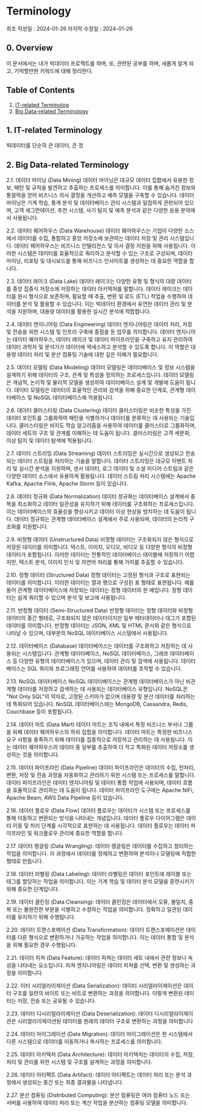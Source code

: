 # Terminology
최초 작성일 : 2024-01-26
마지막 수정일 : 2024-01-26
  
## 0. Overview

이 문서에서는 내가 빅데이터 프로젝트를 하며, 또, 관련된 공부를 하며, 새롭게 알게 되고, 기억할만한 키워드에 대해 정리한다.

## Table of Contents

1. [IT-related Terminolog](#1.-IT-related-Terminolog)
2. [Big Data-related Terminology](#2.-Big-Data-related-Terminology)


## 1. IT-related Terminology  
빅데이터를 단순히 큰 데이터, 큰 정


## 2. Big Data-related Terminology  

2.1. 데이터 마이닝 (Data Mining)
데이터 마이닝은 대규모 데이터 집합에서 유용한 정보, 패턴 및 규칙을 발견하고 추출하는 프로세스를 의미합니다. 이를 통해 숨겨진 정보와 통찰력을 얻어 비즈니스 의사 결정을 개선하고 예측 모델을 구축할 수 있습니다. 데이터 마이닝은 기계 학습, 통계 분석 및 데이터베이스 관리 시스템과 밀접하게 관련되어 있으며, 고객 세그먼테이션, 추천 시스템, 사기 탐지 및 예측 분석과 같은 다양한 응용 분야에서 사용됩니다.

2.2. 데이터 웨어하우스 (Data Warehouse)
데이터 웨어하우스는 기업이 다양한 소스에서 데이터를 수집, 통합하고 중앙 저장소에 보관하는 데이터 저장 및 관리 시스템입니다. 데이터 웨어하우스는 비즈니스 인텔리전스 및 의사 결정 지원을 위해 사용됩니다. 이러한 시스템은 데이터를 효율적으로 쿼리하고 분석할 수 있는 구조로 구성되며, 데이터 마이닝, 리포팅 및 대시보드를 통해 비즈니스 인사이트를 생성하는 데 중요한 역할을 합니다.

2.3. 데이터 레이크 (Data Lake)
데이터 레이크는 다양한 유형 및 형식의 대량 데이터를 중앙 집중식 저장소에 저장하는 데이터 아키텍처를 말합니다. 데이터 레이크는 데이터를 원시 형식으로 보존하며, 필요할 때 추출, 변환 및 로드 (ETL) 작업을 수행하여 데이터를 분석 및 활용할 수 있습니다. 이는 빅데이터 환경에서 유연한 데이터 관리 및 분석을 지원하며, 대용량 데이터를 활용한 실시간 분석에 적합합니다.

2.4. 데이터 엔지니어링 (Data Engineering)
데이터 엔지니어링은 데이터 처리, 저장 및 전송을 위한 시스템 및 인프라 구축에 중점을 둔 업무를 의미합니다. 데이터 엔지니어는 데이터 웨어하우스, 데이터 레이크 및 데이터 파이프라인을 구축하고 유지 관리하여 데이터 과학자 및 분석가가 데이터에 액세스하고 분석할 수 있도록 합니다. 이 역할은 대용량 데이터 처리 및 분산 컴퓨팅 기술에 대한 깊은 이해가 필요합니다.

2.5. 데이터 모델링 (Data Modeling)
데이터 모델링은 데이터베이스 및 정보 시스템을 설계하기 위해 데이터의 구조, 관계 및 특성을 정의하는 프로세스입니다. 데이터 모델링은 개념적, 논리적 및 물리적 모델을 생성하여 데이터베이스 설계 및 개발에 도움이 됩니다. 데이터 모델링은 데이터의 효율적인 관리와 검색을 위해 중요한 단계로, 관계형 데이터베이스 및 NoSQL 데이터베이스에 적용됩니다.

2.6. 데이터 클러스터링 (Data Clustering)
데이터 클러스터링은 비슷한 특성을 가진 데이터 포인트를 그룹화하여 패턴을 식별하거나 데이터를 분류하는 데 사용되는 기술입니다. 클러스터링은 비지도 학습 알고리즘을 사용하여 데이터를 클러스터로 그룹화하며, 데이터 세트의 구조 및 관계를 이해하는 데 도움이 됩니다. 클러스터링은 고객 세분화, 이상 탐지 및 데이터 탐색에 적용됩니다.

2.7. 데이터 스트리밍 (Data Streaming)
데이터 스트리밍은 실시간으로 생성되고 전송되는 데이터 스트림을 처리하는 기술을 말합니다. 데이터 스트리밍은 대규모 이벤트 처리 및 실시간 분석을 지원하며, 센서 데이터, 로그 데이터 및 소셜 미디어 스트림과 같은 다양한 데이터 소스에서 유용하게 활용됩니다. 데이터 스트림 처리 시스템에는 Apache Kafka, Apache Flink, Apache Storm 등이 있습니다.

2.8. 데이터 정규화 (Data Normalization)
데이터 정규화는 데이터베이스 설계에서 중복을 최소화하고 데이터 일관성을 유지하기 위해 데이터를 구조화하는 프로세스입니다. 이는 데이터베이스의 효율성을 향상시키고 데이터 이상 현상을 방지하는 데 도움이 됩니다. 데이터 정규화는 관계형 데이터베이스 설계에서 주로 사용되며, 데이터의 논리적 구조화를 지원합니다.

2.9. 비정형 데이터 (Unstructured Data)
비정형 데이터는 구조화되지 않은 형식으로 저장된 데이터를 의미합니다. 텍스트, 이미지, 오디오, 비디오 등 다양한 형식의 비정형 데이터가 포함됩니다. 이러한 데이터는 전통적인 데이터베이스 테이블에 저장하기 어렵지만, 텍스트 분석, 이미지 인식 및 자연어 처리를 통해 가치를 추출할 수 있습니다.

2.10. 정형 데이터 (Structured Data)
정형 데이터는 고정된 형식과 구조로 표현되는 데이터를 의미합니다. 이러한 데이터는 열과 행으로 구성된 표 형태로 표현됩니다. 예를 들어 관계형 데이터베이스에 저장되는 데이터는 정형 데이터의 한 예입니다. 정형 데이터는 쉽게 쿼리할 수 있으며 분석 및 보고에 사용됩니다.

2.11. 반정형 데이터 (Semi-Structured Data)
반정형 데이터는 정형 데이터와 비정형 데이터의 중간 형태로, 구조화되지 않은 데이터이지만 일부 메타데이터나 태그가 포함된 데이터를 의미합니다. 반정형 데이터는 JSON, XML 및 HTML 문서와 같은 형식으로 나타날 수 있으며, 대부분의 NoSQL 데이터베이스 시스템에서 사용됩니다.

2.12. 데이터베이스 (Database)
데이터베이스는 데이터를 구조화하고 저장하는 데 사용되는 시스템입니다. 관계형 데이터베이스, NoSQL 데이터베이스, 그래프 데이터베이스 등 다양한 유형의 데이터베이스가 있으며, 데이터 관리 및 검색에 사용됩니다. 데이터베이스는 SQL 쿼리와 프로그래밍 언어를 사용하여 데이터를 조작할 수 있습니다.

2.13. NoSQL 데이터베이스
NoSQL 데이터베이스는 관계형 데이터베이스가 아닌 비관계형 데이터를 저장하고 검색하는 데 사용되는 데이터베이스 유형입니다. NoSQL은 "Not Only SQL"의 약자로, 고정된 스키마가 없으며 대용량 및 분산 데이터를 처리하는 데 특화되어 있습니다. NoSQL 데이터베이스에는 MongoDB, Cassandra, Redis, Couchbase 등이 포함됩니다.

2.14. 데이터 마트 (Data Mart)
데이터 마트는 조직 내에서 특정 비즈니스 부서나 그룹을 위해 데이터 웨어하우스의 하위 집합을 의미합니다. 데이터 마트는 특정한 비즈니스 요구 사항을 충족하기 위해 데이터를 집중적으로 저장하고 관리하는 데 사용됩니다. 이는 데이터 웨어하우스의 데이터 중 일부를 추출하여 더 작고 특화된 데이터 저장소를 생성하는 것을 의미합니다.

2.15. 데이터 파이프라인 (Data Pipeline)
데이터 파이프라인은 데이터의 수집, 전처리, 변환, 저장 및 전송 과정을 자동화하고 관리하기 위한 시스템 또는 프로세스를 말합니다. 데이터 파이프라인은 데이터 엔지니어링 및 데이터 통합 작업에 사용되며, 데이터 흐름을 효율적으로 관리하는 데 도움이 됩니다. 데이터 파이프라인 도구에는 Apache NiFi, Apache Beam, AWS Data Pipeline 등이 있습니다.

2.16. 데이터 플로우 (Data Flow)
데이터 플로우는 데이터가 시스템 또는 프로세스를 통해 이동하고 변환되는 방식을 나타내는 개념입니다. 데이터 플로우 다이어그램은 데이터 이동 및 처리 단계를 시각적으로 표현하는 데 사용됩니다. 데이터 플로우는 데이터 파이프라인 및 워크플로우 관리에 중요한 역할을 합니다.

2.17. 데이터 랭글링 (Data Wrangling):
데이터 랭글링은 데이터를 수집하고 정리하는 작업을 의미합니다. 이 과정에서 데이터를 정제하고 변환하여 분석이나 모델링에 적합한 형태로 만듭니다.

2.18. 데이터 라벨링 (Data Labeling):
데이터 라벨링은 데이터 포인트에 레이블 또는 태그를 할당하는 작업을 의미합니다. 이는 기계 학습 및 데이터 분석 모델을 훈련시키기 위해 중요한 단계입니다.

2.19. 데이터 클린징 (Data Cleansing):
데이터 클린징은 데이터에서 오류, 불일치, 중복 또는 불완전한 부분을 식별하고 수정하는 작업을 의미합니다. 정확하고 일관된 데이터를 유지하기 위해 수행됩니다.

2.20. 데이터 트랜스포메이션 (Data Transformation):
데이터 트랜스포메이션은 데이터를 다른 형식으로 변환하거나 가공하는 작업을 의미합니다. 이는 데이터 통합 및 분석을 위해 필요한 경우 수행됩니다.

2.21. 데이터 피쳐 (Data Feature):
데이터 피쳐는 데이터 세트 내에서 관련 정보나 속성을 나타내는 요소입니다. 피쳐 엔지니어링은 데이터 피쳐를 선택, 변환 및 생성하는 과정을 의미합니다.

2.22. 이터 시리얼라이제이션 (Data Serialization):
데이터 시리얼라이제이션은 데이터 구조를 일련의 바이트 또는 비트로 변환하는 과정을 의미합니다. 이렇게 변환된 데이터는 저장, 전송 또는 공유될 수 있습니다.

2.23. 데이터 디시리얼라이제이션 (Data Deserialization):
데이터 디시리얼라이제이션은 시리얼라이제이션된 데이터를 원래의 데이터 구조로 변환하는 과정을 의미합니다

2.24. 데이터 마이그레이션 (Data Migration):
데이터 마이그레이션은 한 시스템에서 다른 시스템으로 데이터를 이동하거나 복사하는 프로세스를 의미합니다.

2.25. 데이터 아키텍처 (Data Architecture):
데이터 아키텍처는 데이터의 수집, 저장, 처리 및 관리를 위한 시스템 및 구조를 설계하는 과정을 의미합니다.

2.26. 데이터 아티팩트 (Data Artifact):
데이터 아티팩트는 데이터 처리 또는 분석 과정에서 생성되는 중간 또는 최종 결과물을 나타냅니다.

2.27. 분산 컴퓨팅 (Distributed Computing):
분산 컴퓨팅은 여러 컴퓨터 노드 또는 서버를 사용하여 데이터 처리 또는 계산 작업을 분산하는 컴퓨팅 모델을 의미합니다.





